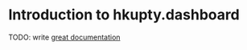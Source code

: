 # Introduction to hkupty.dashboard

TODO: write [great documentation](http://jacobian.org/writing/what-to-write/)
